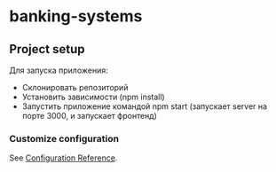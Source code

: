 # banking-systems

## Project setup
Для запуска приложения:

* Склонировать репозиторий
* Установить зависимости (npm install)
* Запустить приложение командой npm start (запускает server на порте 3000, и запускает фронтенд)

### Customize configuration
See [Configuration Reference](https://cli.vuejs.org/config/).
